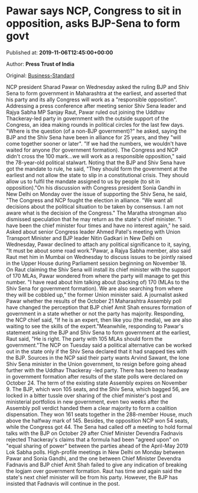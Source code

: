 
# Pawar says NCP, Congress to sit in opposition, asks BJP-Sena to form govt

Published at: **2019-11-06T12:45:00+00:00**

Author: **Press Trust of India**

Original: [Business-Standard](https://www.business-standard.com/article/pti-stories/bjp-sena-should-form-govt-cong-ncp-will-sit-in-oppn-pawar-119110601351_1.html)

NCP president Sharad Pawar on Wednesday asked the ruling BJP and Shiv Sena to form government in Maharashtra at the earliest, and asserted that his party and its ally Congress will work as a "responsible opposition".
Addressing a press conference after meeting senior Shiv Sena leader and Rajya Sabha MP Sanjay Raut, Pawar ruled out joining the Uddhav Thackeray-led party in government with the outside support of the Congress, an idea making rounds in political circles for the last few days.
"Where is the question (of a non-BJP government)?" he asked, saying the BJP and the Shiv Sena have been in alliance for 25 years, and they "will come together sooner or later".
"If we had the numbers, we wouldn't have waited for anyone (for government formation). The Congress and NCP didn't cross the 100 mark...we will work as a responsible opposition," said the 78-year-old political stalwart.
Noting that the BJP and Shiv Sena have got the mandate to rule, he said, "They should form the government at the earliest and not allow the state to slip in a constitutional crisis. They should allow us to fulfil the mandate assigned to us by people (to sit in opposition)."On his discussion with Congress president Sonia Gandhi in New Delhi on Monday over the issue of supporting the Shiv Sena, he said, "The Congress and NCP fought the election in alliance.
"We want all decisions about the political situation to be taken by consensus. I am not aware what is the decision of the Congress."
The Maratha strongman also dismissed speculation that he may return as the state's chief minister.
"I have been the chief minister four times and have no interest again," he said.
Asked about senior Congress leader Ahmed Patel's meeting with Union Transport Minister and BJP leader Nitin Gadkari in New Delhi on Wednesday, Pawar declined to attach any political significance to it, saying, "It must be about some road work."Pawar, a Rajya Sabha member, also said Raut met him in Mumbai on Wednesday to discuss issues to be jointly raised in the Upper House during Parliament session beginning on November 18.
On Raut claiming the Shiv Sena will install its chief minister with the support of 170 MLAs, Pawar wondered from where the party will manage to get this number.
"I have read about him talking about (backing of) 170 (MLAs to the Shiv Sena for government formation). We are also searching from where they will be cobbled up," the former Union minister said.
A journalist asked Pawar whether the results of the October 21 Maharashtra Assembly poll have changed the perception that BJP chief Amit Shah ensures formation of government in a state whether or not the party has majority.
Responding, the NCP chief said, "If he is an expert, then like you (the media), we are also waiting to see the skills of the expert."Meanwhile, responding to Pawar's statement asking the BJP and Shiv Sena to form government at the earliest, Raut said, "He is right. The party with 105 MLAs should form the government."The NCP on Tuesday said a political alternative can be worked out in the state only if the Shiv Sena declared that it had snapped ties with the BJP.
Sources in the NCP said their party wants Arvind Sawant, the lone Shiv Sena minister in the Union government, to resign before going ahead further with the Uddhav Thackeray -led party.
There has been no headway in government formation after results of the state polls were declared on October 24.
The term of the existing state Assembly expires on November 9.
The BJP, which won 105 seats, and the Shiv Sena, which bagged 56, are locked in a bitter tussle over sharing of the chief minister's post and ministerial portfolios in new government, even two weeks after the Assembly poll verdict handed them a clear majority to form a coalition dispensation.
They won 161 seats together in the 288-member House, much above the halfway mark of 145.
Besides, the opposition NCP won 54 seats, while the Congress got 44.
The Sena had called off a meeting to hold formal talks with the BJP on October 29 after Chief Minister Devendra Fadnavis rejected Thackeray's claims that a formula had been "agreed upon" on "equal sharing of power" between the parties ahead of the April-May 2019 Lok Sabha polls.
High-profile meetings in New Delhi on Monday between Pawar and Sonia Gandhi, and the one between Chief Minister Devendra Fadnavis and BJP chief Amit Shah failed to give any indication of breaking the logjam over government formation.
Raut has time and again said the state's next chief minister will be from his party. However, the BJP has insisted that Fadnavis will continue in the post.
